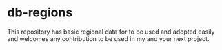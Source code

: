 # db-regions
This repository has basic regional data for to be used and adopted easily and welcomes any contribution to be used in my and your next project.
